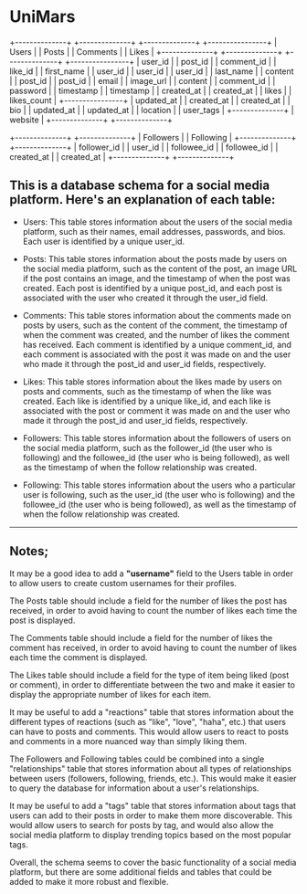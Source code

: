 # UniMars

+--------------+        +--------------+        +--------------+        +----------------+
|     Users    |        |    Posts     |        |   Comments   |        |     Likes      |
+--------------+        +--------------+        +--------------+        +----------------+
|  user_id     |        |   post_id    |        |  comment_id  |        |    like_id     |
|  first_name  |        |  user_id     |        |  user_id     |        |    user_id     |
|  last_name   |        |  content     |        |  post_id     |        |    post_id     |
|  email       |        |  image_url   |        |  content     |        |  comment_id    |
|  password    |        |  timestamp   |        |  timestamp   |        |  created_at    |
|  created_at  |        |  likes       |        |  likes_count |        +----------------+
|  updated_at  |        |  created_at  |        |  created_at  |
|  bio         |        |  updated_at  |        |  updated_at  |
|  location    |        |  user_tags   |        +--------------+
|  website     |        +--------------+
+--------------+

+--------------+        +--------------+
|  Followers   |        |  Following   |
+--------------+        +--------------+
|  follower_id |        |  user_id     |
|  followee_id |        |  followee_id |
|  created_at  |        |  created_at  |
+--------------+        +--------------+


## This is a database schema for a social media platform. Here's an explanation of each table:

- Users: This table stores information about the users of the social media platform, such as their names, email addresses, passwords, and bios. Each user is identified by a unique user_id.
- Posts: This table stores information about the posts made by users on the social media platform, such as the content of the post, an image URL if the post contains an image, and the timestamp of when the post was created. Each post is identified by a unique post_id, and each post is associated with the user who created it through the user_id field.

- Comments: This table stores information about the comments made on posts by users, such as the content of the comment, the timestamp of when the comment was created, and the number of likes the comment has received. Each comment is identified by a unique comment_id, and each comment is associated with the post it was made on and the user who made it through the post_id and user_id fields, respectively.

- Likes: This table stores information about the likes made by users on posts and comments, such as the timestamp of when the like was created. Each like is identified by a unique like_id, and each like is associated with the post or comment it was made on and the user who made it through the post_id and user_id fields, respectively.

- Followers: This table stores information about the followers of users on the social media platform, such as the follower_id (the user who is following) and the followee_id (the user who is being followed), as well as the timestamp of when the follow relationship was created.

- Following: This table stores information about the users who a particular user is following, such as the user_id (the user who is following) and the followee_id (the user who is being followed), as well as the timestamp of when the follow relationship was created.


___

## Notes;

It may be a good idea to add a **"username"** field to the Users table in order to allow users to create custom usernames for their profiles.

The Posts table should include a field for the number of likes the post has received, in order to avoid having to count the number of likes each time the post is displayed.

The Comments table should include a field for the number of likes the comment has received, in order to avoid having to count the number of likes each time the comment is displayed.

The Likes table should include a field for the type of item being liked (post or comment), in order to differentiate between the two and make it easier to display the appropriate number of likes for each item.

It may be useful to add a "reactions" table that stores information about the different types of reactions (such as "like", "love", "haha", etc.) that users can have to posts and comments. This would allow users to react to posts and comments in a more nuanced way than simply liking them.

The Followers and Following tables could be combined into a single "relationships" table that stores information about all types of relationships between users (followers, following, friends, etc.). This would make it easier to query the database for information about a user's relationships.

It may be useful to add a "tags" table that stores information about tags that users can add to their posts in order to make them more discoverable. This would allow users to search for posts by tag, and would also allow the social media platform to display trending topics based on the most popular tags.

Overall, the schema seems to cover the basic functionality of a social media platform, but there are some additional fields and tables that could be added to make it more robust and flexible.

